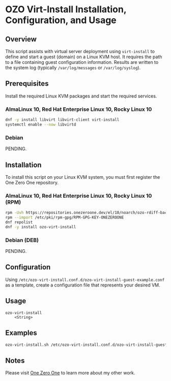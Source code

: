 # OZO Virt-Install Installation, Configuration, and Usage
## Overview
This script assists with virtual server deployment using `virt-install` to define and start a guest (domain) on a Linux KVM host. It requires the path to a file containing guest configuration information. Results are written to the system log (typically `/var/log/messages` or `/var/log/syslog`).

## Prerequisites
Install the required Linux KVM packages and start the required services.

### AlmaLinux 10, Red Hat Enterprise Linux 10, Rocky Linux 10
```bash
dnf -y install libvirt libvirt-client virt-install
systemctl enable --now libvirtd
```
### Debian
PENDING.

## Installation
To install this script on your Linux KVM system, you must first register the One Zero One repository.

### AlmaLinux 10, Red Hat Enterprise Linux 10, Rocky Linux 10 (RPM)
```bash
rpm -Uvh https://repositories.onezeroone.dev/el/10/noarch/ozo-rdiff-backup-1.0.0-1.el10.noarch.rpm
rpm --import /etc/pki/rpm-gpg/RPM-GPG-KEY-ONEZEROONE
dnf repolist
dnf -y install ozo-virt-install
```

### Debian (DEB)
PENDING.

## Configuration
Using `/etc/ozo-virt-install.conf.d/ozo-virt-install-guest-example.conf` as a template, create a configuration file that represents your desired VM.

## Usage
```
ozo-virt-install
    <String>
```

## Examples
```bash
ozo-virt-install.sh /etc/ozo-virt-install.conf.d/ozo-virt-install-guest-example.conf
```

## Notes
Please visit [One Zero One](https://onezeroone.dev) to learn more about my other work.
